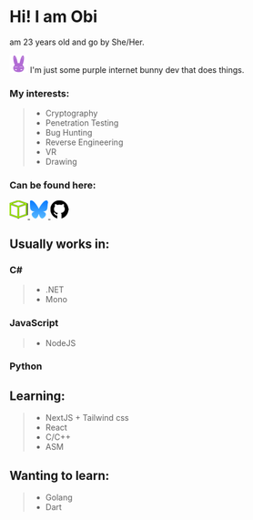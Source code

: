 # Hi! I am Obi 
am 23 years old and go by She/Her.


<img alt="" src="https://github.com/Obimydudee/Obimydudee/blob/main/icons/bnuuyIcon.png" height=32 width=32> I'm just some purple internet bunny dev that does things. 



### My interests:
> - Cryptography
> - Penetration Testing
> - Bug Hunting
> - Reverse Engineering
> - VR
> - Drawing

### Can be found here:
<a href="https://app.hackthebox.com/users/1539920">
<img alt="" src="https://github.com/Obimydudee/Obimydudee/blob/main/icons/htb-32.png" height=32 width=32>
</a>

<a href="https://bsky.app/profile/veloxservers.lol">
<img alt="" src="https://github.com/Obimydudee/Obimydudee/blob/main/icons/bluesky-32.png" height=32 width=32>
</a>

<a href="https://github.com/Obimydudee">
<img alt="" src="https://github.com/Obimydudee/Obimydudee/blob/main/icons/github-32.png" height=32 width=32>
</a>

## Usually works in:
### C#
> - .NET
> - Mono
### JavaScript
> - NodeJS
### Python

## Learning:
> - NextJS + Tailwind css
> - React
> - C/C++
> - ASM

## Wanting to learn:
> - Golang
> - Dart


